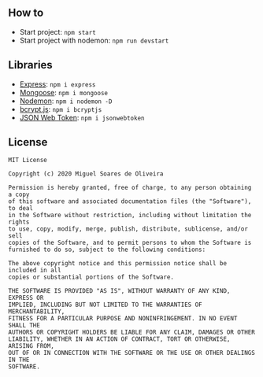 ## How to

- Start project: `npm start`
- Start project with nodemon: `npm run devstart`

## Libraries

- [Express](https://github.com/expressjs/express): `npm i express`
- [Mongoose](https://github.com/Automattic/mongoose): `npm i mongoose`
- [Nodemon](https://github.com/remy/nodemon): `npm i nodemon -D`
- [bcrypt.js](https://github.com/dcodeIO/bcrypt.js): `npm i bcryptjs`
- [JSON Web Token](https://github.com/auth0/node-jsonwebtoken): `npm i jsonwebtoken`

## License

    MIT License

    Copyright (c) 2020 Miguel Soares de Oliveira

    Permission is hereby granted, free of charge, to any person obtaining a copy
    of this software and associated documentation files (the "Software"), to deal
    in the Software without restriction, including without limitation the rights
    to use, copy, modify, merge, publish, distribute, sublicense, and/or sell
    copies of the Software, and to permit persons to whom the Software is
    furnished to do so, subject to the following conditions:

    The above copyright notice and this permission notice shall be included in all
    copies or substantial portions of the Software.

    THE SOFTWARE IS PROVIDED "AS IS", WITHOUT WARRANTY OF ANY KIND, EXPRESS OR
    IMPLIED, INCLUDING BUT NOT LIMITED TO THE WARRANTIES OF MERCHANTABILITY,
    FITNESS FOR A PARTICULAR PURPOSE AND NONINFRINGEMENT. IN NO EVENT SHALL THE
    AUTHORS OR COPYRIGHT HOLDERS BE LIABLE FOR ANY CLAIM, DAMAGES OR OTHER
    LIABILITY, WHETHER IN AN ACTION OF CONTRACT, TORT OR OTHERWISE, ARISING FROM,
    OUT OF OR IN CONNECTION WITH THE SOFTWARE OR THE USE OR OTHER DEALINGS IN THE
    SOFTWARE.
